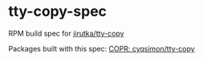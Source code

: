 # tty-copy-spec
RPM build spec for [jirutka/tty-copy](https://github.com/jirutka/tty-copy)

Packages built with this spec: [COPR: cyqsimon/tty-copy](https://copr.fedorainfracloud.org/coprs/cyqsimon/tty-copy/)
